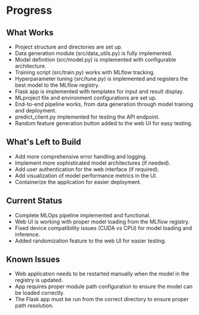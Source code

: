 # Progress

## What Works
- Project structure and directories are set up.
- Data generation module (src/data_utils.py) is fully implemented.
- Model definition (src/model.py) is implemented with configurable architecture.
- Training script (src/train.py) works with MLflow tracking.
- Hyperparameter tuning (src/tune.py) is implemented and registers the best model to the MLflow registry.
- Flask app is implemented with templates for input and result display.
- MLproject file and environment configurations are set up.
- End-to-end pipeline works, from data generation through model training and deployment.
- predict_client.py implemented for testing the API endpoint.
- Random feature generation button added to the web UI for easy testing.

## What's Left to Build
- Add more comprehensive error handling and logging.
- Implement more sophisticated model architectures (if needed).
- Add user authentication for the web interface (if required).
- Add visualization of model performance metrics in the UI.
- Containerize the application for easier deployment.

## Current Status
- Complete MLOps pipeline implemented and functional.
- Web UI is working with proper model loading from the MLflow registry.
- Fixed device compatibility issues (CUDA vs CPU) for model loading and inference.
- Added randomization feature to the web UI for easier testing.

## Known Issues
- Web application needs to be restarted manually when the model in the registry is updated.
- App requires proper module path configuration to ensure the model can be loaded correctly.
- The Flask app must be run from the correct directory to ensure proper path resolution. 